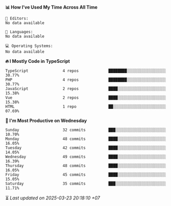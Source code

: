 <!--START_SECTION:readme-stats-->
**📊 How I’ve Used My Time Across All Time**

```text
📝 Editors:
No data available

💬 Languages:
No data available

💻 Operating Systems:
No data available
```

**🔥 I Mostly Code in TypeScript**

```text
TypeScript               4 repos             ████████░░░░░░░░░░░░░░░░░   30.77%
PHP                      4 repos             ████████░░░░░░░░░░░░░░░░░   30.77%
JavaScript               2 repos             ████░░░░░░░░░░░░░░░░░░░░░   15.38%
Vue                      2 repos             ████░░░░░░░░░░░░░░░░░░░░░   15.38%
HTML                     1 repo              ██░░░░░░░░░░░░░░░░░░░░░░░   07.69%
```

**📅 I'm Most Productive on Wednesday**

```text
Sunday                   32 commits          ███░░░░░░░░░░░░░░░░░░░░░░   10.70%
Monday                   48 commits          ████░░░░░░░░░░░░░░░░░░░░░   16.05%
Tuesday                  42 commits          ████░░░░░░░░░░░░░░░░░░░░░   14.05%
Wednesday                49 commits          ████░░░░░░░░░░░░░░░░░░░░░   16.39%
Thursday                 48 commits          ████░░░░░░░░░░░░░░░░░░░░░   16.05%
Friday                   45 commits          ████░░░░░░░░░░░░░░░░░░░░░   15.05%
Saturday                 35 commits          ███░░░░░░░░░░░░░░░░░░░░░░   11.71%
```



⏳ *Last updated on 2025-03-23 20:18:10 +07*
<!--END_SECTION:readme-stats-->